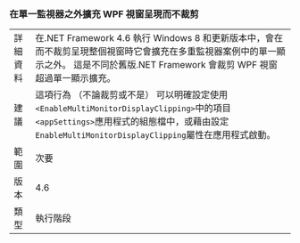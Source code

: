 ### <a name="wpf-windows-are-rendered-without-clipping-when-extending-outside-a-single-monitor"></a>在單一監視器之外擴充 WPF 視窗呈現而不裁剪

|   |   |
|---|---|
|詳細資料|在.NET Framework 4.6 執行 Windows 8 和更新版本中，會在而不裁剪呈現整個視窗時它會擴充在多重監視器案例中的單一顯示之外。 這是不同於舊版.NET Framework 會裁剪 WPF 視窗超過單一顯示擴充。|
|建議|這項行為 （不論裁剪或不是） 可以明確設定使用<code>&lt;EnableMultiMonitorDisplayClipping&gt;</code>中的項目<code>&lt;appSettings&gt;</code>應用程式的組態檔中，或藉由設定<code>EnableMultiMonitorDisplayClipping</code>屬性在應用程式啟動。|
|範圍|次要|
|版本|4.6|
|類型|執行階段|

